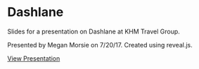 # Dashlane

Slides for a presentation on Dashlane at KHM Travel Group. 

Presented by Megan Morsie on 7/20/17. Created using reveal.js.

[View Presentation](https://megabyterose.com/dashlane/)
